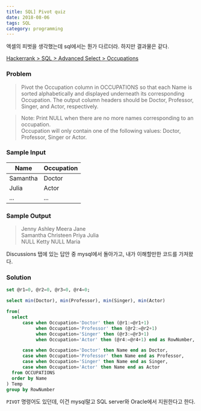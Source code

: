 ```yaml
---
title: SQL] Pivot quiz
date: 2018-08-06
tags: SQL
category: programming
---
```


엑셀의 피벗을 생각했는데 sql에서는 뭔가 다르더라. 하지만 결과물은 같다.

[Hackerrank > SQL > Advanced Select > Occupations](https://www.hackerrank.com/challenges/occupations/problem)

### Problem
>Pivot the Occupation column in OCCUPATIONS so that each Name is sorted alphabetically and displayed underneath its corresponding Occupation. The output column headers should be Doctor, Professor, Singer, and Actor, respectively.

>Note: Print NULL when there are no more names corresponding to an occupation.<br>Occupation will only contain one of the following values: Doctor, Professor, Singer or Actor.

### Sample Input

|Name|Occupation|
|-|-|
|Samantha|Doctor
|Julia|Actor
|...|...


### Sample Output

>Jenny    Ashley     Meera  Jane<br>Samantha Christeen  Priya  Julia<br>NULL     Ketty      NULL   Maria


Discussions 탭에 있는 답안 중 mysql에서 돌아가고, 내가 이해할만한 코드를 가져왔다.
<!-- 1. 직업이 나올 때마다 지정해둔 변수`@r1~4`를 이용하여 카운팅 하고, RowNumber 컬럼에 입력한다.
1. 해당 직업이 나올 때마다 이름을 해당 직업 컬럼에 입력한다.
1. 이름을 알파벳 순으로 정렬한다.
1. 여기까지 진행된 것들 중에 이름만 SELECT.
1. -->


### Solution

```sql
set @r1=0, @r2=0, @r3=0, @r4=0;

select min(Doctor), min(Professor), min(Singer), min(Actor)

from(
  select
      case when Occupation='Doctor' then (@r1:=@r1+1)
           when Occupation='Professor' then (@r2:=@r2+1)
           when Occupation='Singer' then (@r3:=@r3+1)
           when Occupation='Actor' then (@r4:=@r4+1) end as RowNumber,

      case when Occupation='Doctor' then Name end as Doctor,
      case when Occupation='Professor' then Name end as Professor,
      case when Occupation='Singer' then Name end as Singer,
      case when Occupation='Actor' then Name end as Actor
  from OCCUPATIONS
  order by Name
) Temp
group by RowNumber
```

`PIVOT` 명령어도 있던데, 이건 mysql말고  SQL server와 Oracle에서 지원한다고 한다.
